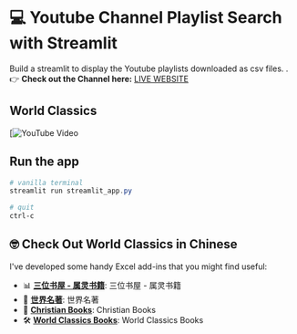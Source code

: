 # 💻 Youtube Channel Playlist Search with Streamlit

Build a streamlit to display the Youtube playlists downloaded as csv files.
.<br>
👉 **Check out the Channel here:** [LIVE WEBSITE](https://www.youtube.com/@audiblebook)

## World Classics 
[![YouTube Video](https://www.youtube.com/@wclassics)

## Run the app
```Powershell
# vanilla terminal
streamlit run streamlit_app.py

# quit
ctrl-c
```


## 🤓 Check Out World Classics in Chinese
I've developed some handy Excel add-ins that you might find useful:

- 📊 **[三位书屋 - 属灵书籍](https://www.youtube.com/@audiblebook)**: 三位书屋 - 属灵书籍
- 🎨 **[世界名著](https://www.youtube.com/@SjClassics)**: 世界名著
- 🤪 **[Christian Books](https://www.youtube.com/@spokenbooks)**: Christian Books
- 🛠️ **[World Classics Books](https://www.youtube.com/@WClassics)**: World Classics Books
 